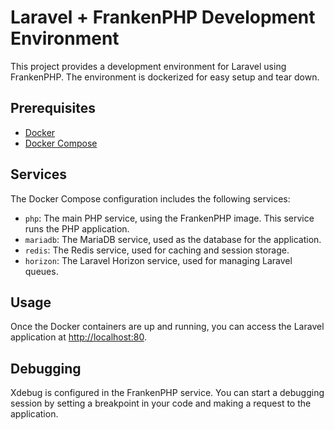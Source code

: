 # Laravel + FrankenPHP Development Environment

This project provides a development environment for Laravel using FrankenPHP. The environment is dockerized for easy setup and tear down.

## Prerequisites

- [Docker](https://docs.docker.com/get-docker/)
- [Docker Compose](https://docs.docker.com/compose/install/)

## Services

The Docker Compose configuration includes the following services:

- `php`: The main PHP service, using the FrankenPHP image. This service runs the PHP application.
- `mariadb`: The MariaDB service, used as the database for the application.
- `redis`: The Redis service, used for caching and session storage.
- `horizon`: The Laravel Horizon service, used for managing Laravel queues.

## Usage

Once the Docker containers are up and running, you can access the Laravel application at [http://localhost:80](http://localhost:80).

## Debugging

Xdebug is configured in the FrankenPHP service. You can start a debugging session by setting a breakpoint in your code and making a request to the application.
